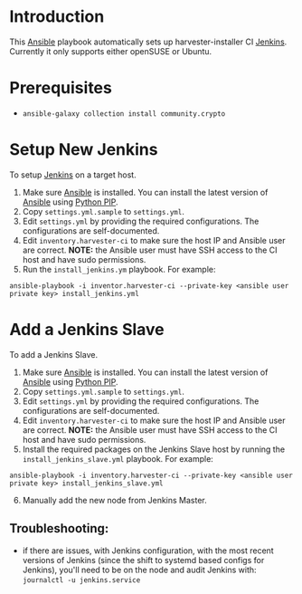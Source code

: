 # Introduction

This [Ansible] playbook automatically sets up harvester-installer CI [Jenkins].
Currently it only supports either openSUSE or Ubuntu.

# Prerequisites
- `ansible-galaxy collection install community.crypto`

# Setup New Jenkins

To setup [Jenkins] on a target host.

1. Make sure [Ansible] is installed. You can install the latest version
   of [Ansible] using [Python PIP].
2. Copy `settings.yml.sample` to `settings.yml`.
3. Edit `settings.yml` by providing the required configurations. The
   configurations are self-documented.
4. Edit `inventory.harvester-ci` to make sure the host IP and Ansible user are
   correct. **NOTE:** the Ansible user must have SSH access to the CI host and
   have sudo permissions.
5. Run the `install_jenkins.ym` playbook. For example:

```console
ansible-playbook -i inventor.harvester-ci --private-key <ansible user private key> install_jenkins.yml
```

# Add a Jenkins Slave

To add a Jenkins Slave.

1. Make sure [Ansible] is installed. You can install the latest version
   of [Ansible] using [Python PIP].
2. Copy `settings.yml.sample` to `settings.yml`.
3. Edit `settings.yml` by providing the required configurations. The
   configurations are self-documented.
4. Edit `inventory.harvester-ci` to make sure the host IP and Ansible user are
   correct. **NOTE:** the Ansible user must have SSH access to the CI host and
   have sudo permissions.
5. Install the required packages on the Jenkins Slave host by running the
   `install_jenkins_slave.yml` playbook. For example:

```console
ansible-playbook -i inventory.harvester-ci --private-key <ansible user private key> install_jenkins_slave.yml
```

6. Manually add the new node from Jenkins Master.

[Ansible]: https://www.ansible.com/
[Jenkins]: https://www.jenkins.io/
[Python PIP]: https://pip.pypa.io/en/stable/


## Troubleshooting:
- if there are issues, with Jenkins configuration, with the most recent versions of Jenkins (since the shift to systemd based configs for Jenkins), you'll need to be on the node and audit Jenkins with:
`journalctl -u jenkins.service` 
